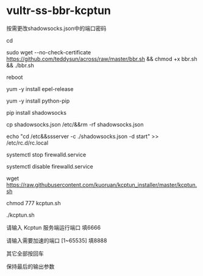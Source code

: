 # vultr-ss-bbr-kcptun

按需更改shadowsocks.json中的端口密码

cd

sudo wget --no-check-certificate https://github.com/teddysun/across/raw/master/bbr.sh && chmod +x bbr.sh && ./bbr.sh

reboot

yum -y install epel-release

yum -y install python-pip

pip install shadowsocks

cp shadowsocks.json /etc/&&rm -rf shadowsocks.json

echo "cd /etc&&ssserver -c ./shadowsocks.json -d start" >> /etc/rc.d/rc.local

systemctl stop firewalld.service

systemctl disable firewalld.service


wget https://raw.githubusercontent.com/kuoruan/kcptun_installer/master/kcptun.sh

chmod 777 kcptun.sh

./kcptun.sh

请输入 Kcptun 服务端运行端口 填6666

请输入需要加速的端口 [1~65535] 填8888

其它全部按回车

保持最后的输出参数